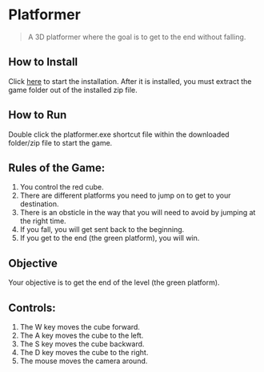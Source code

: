 # Platformer
>A 3D platformer where the goal is to get to the end without falling.

## How to Install
Click [here](https://github.com/Kazmania21/Portfolio/raw/master/Timeline/7%20-%20Junior%20Year%20(Fall%202023)/platformer.zip) to start the installation. After it is installed, you must extract the game folder out of the installed zip file.

## How to Run
Double click the platformer.exe shortcut file within the downloaded folder/zip file to start the game.

## Rules of the Game:
1. You control the red cube.
2. There are different platforms you need to jump on to get to your destination.
3. There is an obsticle in the way that you will need to avoid by jumping at the right time.
4. If you fall, you will get sent back to the beginning.
5. If you get to the end (the green platform), you will win.

## Objective
Your objective is to get the end of the level (the green platform).

## Controls:
1. The W key moves the cube forward.
2. The A key moves the cube to the left.
3. The S key moves the cube backward.
4. The D key moves the cube to the right.
5. The mouse moves the camera around.